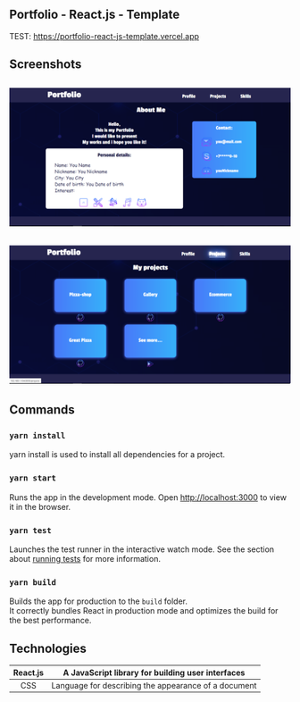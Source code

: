 ## Portfolio - React.js - Template

TEST: https://portfolio-react-js-template.vercel.app

## Screenshots

## ![1](src/assets/img/1.png)
## ![2](src/assets/img/2.png)



## Commands

### `yarn install`
yarn install is used to install all dependencies for a project.

### `yarn start`
Runs the app in the development mode.
Open [http://localhost:3000](http://localhost:3000) to view it in the browser.

### `yarn test`
Launches the test runner in the interactive watch mode.
See the section about [running tests](https://facebook.github.io/create-react-app/docs/running-tests) 
for more information.

### `yarn build`
Builds the app for production to the `build` folder.\
It correctly bundles React in production mode and optimizes the build for the best performance.


## Technologies

| React.js |  A JavaScript library for building user interfaces   |
| :------: | :--------------------------------------------------: |
|   CSS    | Language for describing the appearance of a document |


